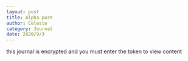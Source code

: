 ```yaml
---
layout: post
title: Alpha post
author: Celeste
category: Journal
date: 2020/9/3
---
```

<p class="encrypted" id="G0euoAiozy3MNkfCSwSzFgOZejcWx1+b88qCQQeHEXRzhOR+iz">this journal is encrypted and you must enter the token to view content</p>
